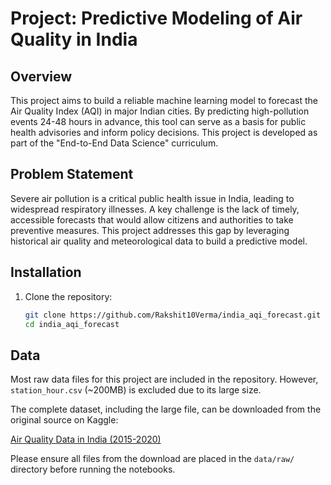 # Project: Predictive Modeling of Air Quality in India

## Overview
This project aims to build a reliable machine learning model to forecast the Air Quality Index (AQI) in major Indian cities. By predicting high-pollution events 24-48 hours in advance, this tool can serve as a basis for public health advisories and inform policy decisions. This project is developed as part of the "End-to-End Data Science" curriculum.

## Problem Statement
Severe air pollution is a critical public health issue in India, leading to widespread respiratory illnesses. A key challenge is the lack of timely, accessible forecasts that would allow citizens and authorities to take preventive measures. This project addresses this gap by leveraging historical air quality and meteorological data to build a predictive model.

## Installation
1. Clone the repository:
   ```bash
   git clone https://github.com/Rakshit10Verma/india_aqi_forecast.git
   cd india_aqi_forecast

## Data

Most raw data files for this project are included in the repository. However, `station_hour.csv` (~200MB) is excluded due to its large size.

The complete dataset, including the large file, can be downloaded from the original source on Kaggle:

[Air Quality Data in India (2015-2020)](https://www.kaggle.com/datasets/rohanrao/air-quality-data-in-india)

Please ensure all files from the download are placed in the `data/raw/` directory before running the notebooks.
